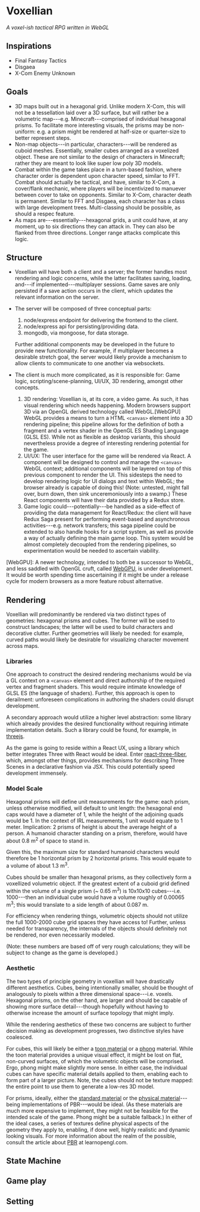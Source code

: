 # Voxellian
*A voxel-ish tactical RPG written in WebGL*

## Inspirations
* Final Fantasy Tactics
* Disgaea
* X-Com Enemy Unknown

## Goals
* 3D maps built out in a hexagonal grid. Unlike modern X-Com, this will not be a tessellation laid over a 3D surface, but will rather be a volumetric map---e.g. Minecraft---comprised of individual hexagonal prisms. To facilitate more interesting visuals, the prisms may be non-uniform: e.g. a prism might be rendered at half-size or quarter-size to better represent steps.
* Non-map objects---in particular, characters---will be rendered as cuboid meshes. Essentially, smaller cubes arranged as a voxelized object. These are not similar to the design of characters in Minecraft; rather they are meant to look like super low poly 3D models.
* Combat within the game takes place in a turn-based fashion, where character order is dependent upon character speed, similar to FFT. Combat should actually be tactical, and have, similar to X-Com, a cover/flank mechanic, where players will be incentivized to manuever between cover to take on opponents. Similar to X-Com, character death is permanent. Similar to FFT and Disgaea, each character has a class with large development trees. Multi-classing should be possible, as should a respec feature.
* As maps are---essentially---hexagonal grids, a unit could have, at any moment, up to six directions they can attack in. They can also be flanked from three directions. Longer range attacks complicate this logic. 

## Structure
* Voxellian will have both a client and a server; the former handles most rendering and logic concerns, while the latter facilitates saving, loading, and---if implemented---multiplayer sessions. Game saves are only persisted if a save action occurs in the client, which updates the relevant information on the server.
* The server will be composed of three conceptual parts:
    1. node/express endpoint for delivering the frontend to the client.
    2. node/express api for persisting/providing data.
    3. mongodb, via mongoose, for data storage.

  Further additional components may be developed in the future to provide new functionality. For example, if multiplayer becomes a desirable stretch goal, the server would likely provide a mechanism to allow clients to communicate to one another via websockets.
* The client is much more complicated, as it is responsible for: Game logic, scripting/scene-planning, UI/UX, 3D rendering, amongst other concepts.
    1. 3D rendering: Voxellian is, at its core, a video game. As such, it has visual rendering which needs happening. Modern browsers support 3D via an OpenGL derived technology called WebGL.[WebGPU] WebGL provides a means to turn a HTML `<canvas>` element into a 3D rendering pipeline; this pipeline allows for the definition of both a fragment and a vertex shader in the OpenGL ES Shading Language (GLSL ES). While not as flexible as desktop variants, this should nevertheless provide a degree of interesting rendering potential for the game.
    2. UI/UX: The user interface for the game will be rendered via React. A component will be designed to control and manage the `<canvas>` WebGL context; additional components will be layered on top of this previous component to render the UI. This sidesteps the need to develop rendering logic for UI dialogs and text within WebGL; the browser already is capable of doing this! (Note: untested, might fall over, burn down, then sink unceremoniously into a swamp.) These React components will have their data provided by a Redux store.
    3. Game logic could---potentially---be handled as a side-effect of providing the data management for React/Redux: the client will have Redux Saga present for performing event-based and asynchronous activities---e.g. network transfers; this saga pipeline could be extended to also handle hooks for a script system, as well as provide a way of actually defining the main game loop. This system would be almost completely decoupled from the rendering pipelines, so experimentation would be needed to ascertain viability.

[WebGPU]: A newer technology, intended to both be a successor to WebGL, and less saddled with OpenGL cruft, called [WebGPU](https://en.wikipedia.org/wiki/WebGPU), is under development. It would be worth spending time ascertaining if it might be under a release cycle for modern browsers as a more feature robust alternative.

## Rendering

Voxellian will predominantly be rendered via two distinct types of geometries: hexagonal prisms and cubes. The former will be used to construct landscapes; the latter will be used to build characters and decorative clutter. Further geometries will likely be needed: for example, curved paths would likely be desirable for visualizing character movement across maps.

### Libraries

One approach to construct the desired rendering mechanisms would be via a GL context on a `<canvas>` element and direct authorship of the required vertex and fragment shaders. This would require intimate knowledge of GLSL ES (the language of shaders). Further, this approach is open to derailment: unforeseen complications in authoring the shaders could disrupt development.

A secondary approach would utilize a higher level abstraction: some library which already provides the desired functionality without requiring intimate implementation details. Such a library could be found, for example, in [threejs](threejs.org).

As the game is going to reside within a React UX, using a library which better integrates Three with React would be ideal. Enter [react-three-fiber](https://github.com/react-spring/react-three-fiber), which, amongst other things, provides mechanisms for describing Three Scenes in a declarative fashion via JSX. This could potentially speed development immensely.

### Model Scale

Hexagonal prisms will define unit measurements for the game: each prism, unless otherwise modified, will default to unit length: the hexagonal end caps would have a diameter of 1, while the height of the adjoining quads would be 1. In the context of IRL measurements, 1 unit would equate to 1 meter. Implication: 2 prisms of height is about the average height of a person. A humanoid character standing on a prism, therefore, would have about 0.8 m<sup>2</sup> of space to stand in.

Given this, the maximum size for standard humanoid characters would therefore be 1 horizontal prism by 2 horizontal prisms. This would equate to a volume of about 1.3 m<sup>3</sup>.

Cubes should be smaller than hexagonal prisms, as they collectively form a voxellized volumetric object. If the greatest extent of a cuboid grid defined within the volume of a single prism (~ 0.65 m<sup>3</sup>) is 10x10x10 cubes---i.e. 1000---then an individual cube would have a volume roughly of 0.00065 m<sup>3</sup>; this would translate to a side length of about 0.087 m.

For efficiency when rendering things, volumetric objects should not utilize the full 1000-2000 cube grid spaces they have access to! Further, unless needed for transparency, the internals of the objects should definitely not be rendered, nor even necessarily modeled.

(Note: these numbers are based off of very rough calculations; they will be subject to change as the game is developed.)

### Aesthetic

The two types of principle geometry in voxellian will have drastically different aesthetics. Cubes, being intentionally smaller, should be thought of analogously to pixels within a three dimensional space---i.e. voxels. Hexagonal prisms, on the other hand, are larger and should be capable of showing more surface detail---though hopefully without having to otherwise increase the amount of surface topology that might imply.

While the rendering aesthetics of these two concerns are subject to further decision making as development progresses, two distinctive styles have coalesced. 

For cubes, this will likely be either a [toon material](https://threejs.org/docs/index.html#api/en/materials/MeshToonMaterial) or a [phong](https://threejs.org/docs/index.html#api/en/materials/MeshPhongMaterial) material. While the toon material provides a unique visual effect, it might be lost on flat, non-curved surfaces, of which the volumetric objects will be comprised. Ergo, phong might make slightly more sense. In either case, the individual cubes can have specific material details applied to them, enabling each to form part of a larger picture. Note, the cubes should not be texture mapped: the entire point to use them to generate a low-res 3D model.

For prisms, ideally, either the [standard material](https://threejs.org/docs/index.html#api/en/materials/MeshStandardMaterial) or the [physical material](https://threejs.org/docs/index.html#api/en/materials/MeshPhysicalMaterial)---being implementations of PBR---would be ideal. (As these materials are much more expensive to implement, they might not be feasible for the intended scale of the game. Phong might be a suitable fallback.) In either of the ideal cases, a series of textures define physical aspects of the geometry they apply to, enabling, if done well, highly realistic and dynamic looking visuals. For more information about the realm of the possible, consult the article about [PBR](https://learnopengl.com/PBR/Theory) at learnopengl.com.

## State Machine

## Game play

## Setting